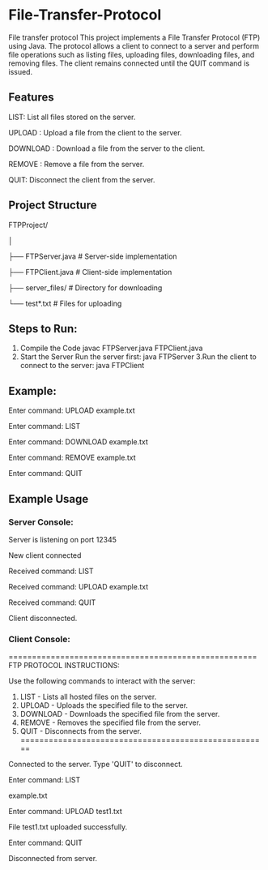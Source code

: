 # File-Transfer-Protocol
File transfer protocol
This project implements a File Transfer Protocol (FTP) using Java. The protocol allows a client to connect to a server and perform file operations such as listing files, uploading files, downloading files, and removing files. The client remains connected until the QUIT command is issued.

## Features

LIST: List all files stored on the server.

UPLOAD <filename>: Upload a file from the client to the server.

DOWNLOAD <filename>: Download a file from the server to the client.

REMOVE <filename>: Remove a file from the server.

QUIT: Disconnect the client from the server.

## Project Structure 

FTPProject/

│

├── FTPServer.java        # Server-side implementation

├── FTPClient.java         # Client-side implementation

├── server_files/             # Directory for downloading 

└── test*.txt                     # Files for uploading 


## Steps to Run:
1. Compile the Code
javac FTPServer.java FTPClient.java
2. Start the Server
Run the server first:
java FTPServer
3.Run the client to connect to the server:
java FTPClient

## Example:
Enter command: UPLOAD example.txt

Enter command: LIST

Enter command: DOWNLOAD example.txt

Enter command: REMOVE example.txt

Enter command: QUIT

## Example Usage
### Server Console:
Server is listening on port 12345

New client connected

Received command: LIST

Received command: UPLOAD example.txt

Received command: QUIT

Client disconnected.

### Client Console:
=====================================================
FTP PROTOCOL INSTRUCTIONS:

Use the following commands to interact with the server:
1. LIST           - Lists all hosted files on the server.
2. UPLOAD <file>  - Uploads the specified file to the server.
3. DOWNLOAD <file> - Downloads the specified file from the server.
4. REMOVE <file>  - Removes the specified file from the server.
5. QUIT           - Disconnects from the server.
=====================================================

Connected to the server. Type 'QUIT' to disconnect.

Enter command: LIST

example.txt

Enter command: UPLOAD test1.txt

File test1.txt uploaded successfully.

Enter command: QUIT

Disconnected from server.










